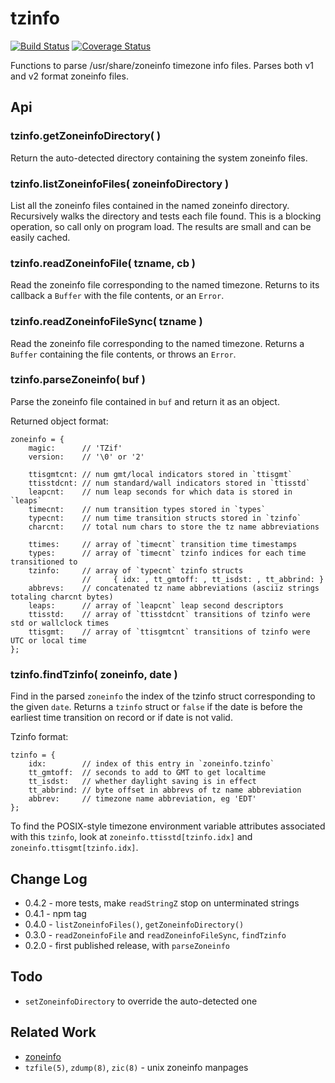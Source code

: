 tzinfo
======

[![Build Status](https://api.travis-ci.org/andrasq/node-tzinfo.svg?branch=master)](https://travis-ci.org/andrasq/node-tzinfo?branch=master)
[![Coverage Status](https://codecov.io/github/andrasq/node-tzinfo/coverage.svg?branch=master)](https://codecov.io/github/andrasq/node-tzinfo?branch=master)

Functions to parse /usr/share/zoneinfo timezone info files.
Parses both v1 and v2 format zoneinfo files.


Api
---

### tzinfo.getZoneinfoDirectory( )

Return the auto-detected directory containing the system zoneinfo files.

### tzinfo.listZoneinfoFiles( zoneinfoDirectory )

List all the zoneinfo files contained in the named zoneinfo directory.  Recursively
walks the directory and tests each file found.  This is a blocking operation, so call
only on program load.  The results are small and can be easily cached.

### tzinfo.readZoneinfoFile( tzname, cb )

Read the zoneinfo file corresponding to the named timezone.  Returns to its callback a
`Buffer` with the file contents, or an `Error`.

### tzinfo.readZoneinfoFileSync( tzname )

Read the zoneinfo file corresponding to the named timezone.  Returns a `Buffer`
containing the file contents, or throws an `Error`.

### tzinfo.parseZoneinfo( buf )

Parse the zoneinfo file contained in `buf` and return it as an object.

Returned object format:

    zoneinfo = {
        magic:      // 'TZif'
        version:    // '\0' or '2'

        ttisgmtcnt: // num gmt/local indicators stored in `ttisgmt`
        ttisstdcnt: // num standard/wall indicators stored in `ttisstd`
        leapcnt:    // num leap seconds for which data is stored in `leaps`
        timecnt:    // num transition types stored in `types`
        typecnt:    // num time transition structs stored in `tzinfo`
        charcnt:    // total num chars to store the tz name abbreviations

        ttimes:     // array of `timecnt` transition time timestamps
        types:      // array of `timecnt` tzinfo indices for each time transitioned to
        tzinfo:     // array of `typecnt` tzinfo structs
                    //     { idx: , tt_gmtoff: , tt_isdst: , tt_abbrind: }
        abbrevs:    // concatenated tz name abbreviations (asciiz strings totaling charcnt bytes)
        leaps:      // array of `leapcnt` leap second descriptors
        ttisstd:    // array of `ttisstdcnt` transitions of tzinfo were std or wallclock times
        ttisgmt:    // array of `ttisgmtcnt` transitions of tzinfo were UTC or local time
    };

### tzinfo.findTzinfo( zoneinfo, date )

Find in the parsed `zoneinfo` the index of the tzinfo struct corresponding to the
given `date`.  Returns a `tzinfo` struct or `false` if the date is before the earliest
time transition on record or if date is not valid.

Tzinfo format:

    tzinfo = {
        idx:        // index of this entry in `zoneinfo.tzinfo`
        tt_gmtoff:  // seconds to add to GMT to get localtime
        tt_isdst:   // whether daylight saving is in effect
        tt_abbrind: // byte offset in abbrevs of tz name abbreviation
        abbrev:     // timezone name abbreviation, eg 'EDT'
    };

To find the POSIX-style timezone environment variable attributes associated with this `tzinfo`,
look at `zoneinfo.ttisstd[tzinfo.idx]` and `zoneinfo.ttisgmt[tzinfo.idx]`.


Change Log
----------

- 0.4.2 - more tests, make `readStringZ` stop on unterminated strings
- 0.4.1 - npm tag
- 0.4.0 - `listZoneinfoFiles()`, `getZoneinfoDirectory()`
- 0.3.0 - `readZoneinfoFile` and `readZoneinfoFileSync`, `findTzinfo`
- 0.2.0 - first published release, with `parseZoneinfo`


Todo
----

- `setZoneinfoDirectory` to override the auto-detected one


Related Work
------------

- [zoneinfo](http://npmjs.com/package/zoneinfo)
- `tzfile(5)`, `zdump(8)`, `zic(8)` - unix zoneinfo manpages
